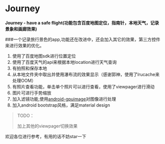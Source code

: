 # Journey
**Journey - have a safe flight(功能包含百度地图定位，指南针，本地天气，记录景象和画廊效果)**

###一个记录旅行景色的app,功能还在改进中，还会加入其它的效果，第三方控件来进行效果的优化。

1. 使用了百度地图sdk进行位置定位
2. 使用了百度天气的api来根据本地location进行天气查询
3. 有拍照和保存本地
4. 从本地文件夹中取出并使用瀑布流的效果显示（感谢郭神，使用了lrucache来处理OOM）
5. 有照片查看功能，单击单个照片可以进行查看，使用了viewpager进行滑动
6. 图片可进行手势缩放
7. 加入滤镜功能,使用[android-gpuimage](https://github.com/CyberAgent/android-gpuimage "GpuImage")对图像进行处理
8. 加入android bootstrap风格，满足material design

> TODO：
> 
> 加上其他的viewpager切换效果

欢迎各位进行参考，有用的话不妨star一下
